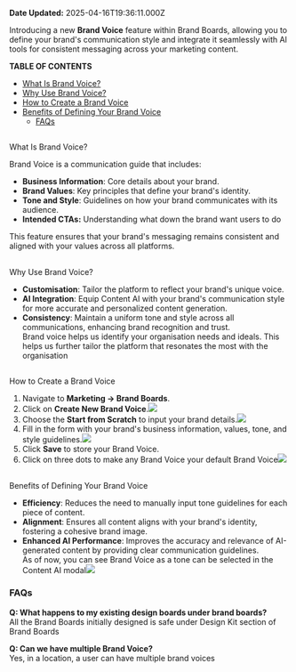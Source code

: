 **Date Updated:** 2025-04-16T19:36:11.000Z

 Introducing a new **Brand Voice** feature within Brand Boards, allowing you to define your brand's communication style and integrate it seamlessly with AI tools for consistent messaging across your marketing content.

  
**TABLE OF CONTENTS**

* [What Is Brand Voice?](#%E2%80%8B%E2%80%8BWhat-Is-Brand-Voice?)
* [Why Use Brand Voice?](#Why-Use-Brand-Voice?)
* [How to Create a Brand Voice](#How-to-Create-a-Brand-Voice)
* [Benefits of Defining Your Brand Voice](#Benefits-of-Defining-Your-Brand-Voice)  
   * [FAQs](#FAQs)

##   
What Is Brand Voice?

Brand Voice is a communication guide that includes:

* **Business Information**: Core details about your brand.
* **Brand Values**: Key principles that define your brand's identity.
* **Tone and Style**: Guidelines on how your brand communicates with its audience.
* **Intended CTAs:** Understanding what down the brand want users to do

This feature ensures that your brand's messaging remains consistent and aligned with your values across all platforms.

##   
Why Use Brand Voice?

* **Customisation**: Tailor the platform to reflect your brand's unique voice.
* **AI Integration**: Equip Content AI with your brand's communication style for more accurate and personalized content generation.
* **Consistency**: Maintain a uniform tone and style across all communications, enhancing brand recognition and trust.  
Brand voice helps us identify your organisation needs and ideals. This helps us further tailor the platform that resonates the most with the organisation

##   
How to Create a Brand Voice

1. Navigate to **Marketing → Brand Boards**.
2. Click on **Create New Brand Voice**.![](https://s3.amazonaws.com/cdn.freshdesk.com/data/helpdesk/attachments/production/155045209462/original/Puk0c2Q08zdb8LItC_RnEqwvoRqZ2xzdWg.png?1744812157)
3. Choose the **Start from Scratch**  to input your brand details.![](https://s3.amazonaws.com/cdn.freshdesk.com/data/helpdesk/attachments/production/155045209492/original/TwlZp5CIvp9ct9qcUDkJxJ1n3zKwTLf4Vw.png?1744812165)
4. Fill in the form with your brand's business information, values, tone, and style guidelines.![](https://s3.amazonaws.com/cdn.freshdesk.com/data/helpdesk/attachments/production/155045209501/original/p6TuMAVotULxuZ13h5G6U32NYl39AItxng.png?1744812173)
5. Click **Save** to store your Brand Voice.
6. Click on three dots to make any Brand Voice your default Brand Voice![](https://s3.amazonaws.com/cdn.freshdesk.com/data/helpdesk/attachments/production/155045209569/original/vRHXx6fTyabKH_Ns5vtsz1y_RLZP6J0lFQ.png?1744812203)

##   
Benefits of Defining Your Brand Voice

* **Efficiency**: Reduces the need to manually input tone guidelines for each piece of content.
* **Alignment**: Ensures all content aligns with your brand's identity, fostering a cohesive brand image.
* **Enhanced AI Performance**: Improves the accuracy and relevance of AI-generated content by providing clear communication guidelines.  
As of now, you can see Brand Voice as a tone can be selected in the Content AI modal![](https://s3.amazonaws.com/cdn.freshdesk.com/data/helpdesk/attachments/production/155045209610/original/6y4K1uyTkQVr22AF_Yc3DZs2xap7OMeKdQ.png?1744812223)  
    
    
### **FAQs**  
    
**Q: What happens to my existing design boards under brand boards?**  
All the Brand Boards initially designed is safe under Design Kit section of Brand Boards  
    
**Q: Can we have multiple Brand Voice?**  
Yes, in a location, a user can have multiple brand voices
